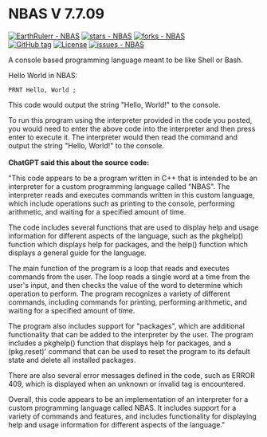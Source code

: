 # NBAS V 7.7.09

<a href="https://github.com/EarthRulerr/NBAS" title="Go to GitHub repo"><img src="https://img.shields.io/static/v1?label=EarthRulerr&message=NBAS&color=blue&logo=github" alt="EarthRulerr - NBAS"></a> <a href="https://github.com/EarthRulerr/NBAS"><img src="https://img.shields.io/github/stars/EarthRulerr/NBAS?style=social" alt="stars - NBAS"></a> <a href="https://github.com/EarthRulerr/NBAS"><img src="https://img.shields.io/github/forks/EarthRulerr/NBAS?style=social" alt="forks - NBAS"></a> <br> <a href="https://github.com/EarthRulerr/NBAS/releases/"><img src="https://img.shields.io/github/tag/EarthRulerr/NBAS?include_prereleases=&sort=semver&color=blue" alt="GitHub tag"></a> <a href="#license"><img src="https://img.shields.io/badge/License-GNU-blue" alt="License"></a>
<a href="https://github.com/EarthRulerr/NBAS/issues"><img src="https://img.shields.io/github/issues/EarthRulerr/NBAS" alt="issues - NBAS"></a>

A console based programming language meant to be like Shell or Bash. 

Hello World in NBAS:

<code>PRNT Hello, World ;</code>

This code would output the string "Hello, World!" to the console.

To run this program using the interpreter provided in the code you posted, you would need to enter the above code into the interpreter and then press enter to execute it. The interpreter would then read the command and output the string "Hello, World!" to the console.
<br>
<br>
<b>ChatGPT said this about the source code:</b>

"This code appears to be a program written in C++ that is intended to be an interpreter for a custom programming language called "NBAS". The interpreter reads and executes commands written in this custom language, which include operations such as printing to the console, performing arithmetic, and waiting for a specified amount of time.

The code includes several functions that are used to display help and usage information for different aspects of the language, such as the pkghelp() function which displays help for packages, and the help() function which displays a general guide for the language.

The main function of the program is a loop that reads and executes commands from the user. The loop reads a single word at a time from the user's input, and then checks the value of the word to determine which operation to perform. The program recognizes a variety of different commands, including commands for printing, performing arithmetic, and waiting for a specified amount of time.

The program also includes support for "packages", which are additional functionality that can be added to the interpreter by the user. The program includes a pkghelp() function that displays help for packages, and a (pkg.reset)' command that can be used to reset the program to its default state and delete all installed packages.

There are also several error messages defined in the code, such as ERROR 409, which is displayed when an unknown or invalid tag is encountered.

Overall, this code appears to be an implementation of an interpreter for a custom programming language called NBAS. It includes support for a variety of commands and features, and includes functionality for displaying help and usage information for different aspects of the language."

